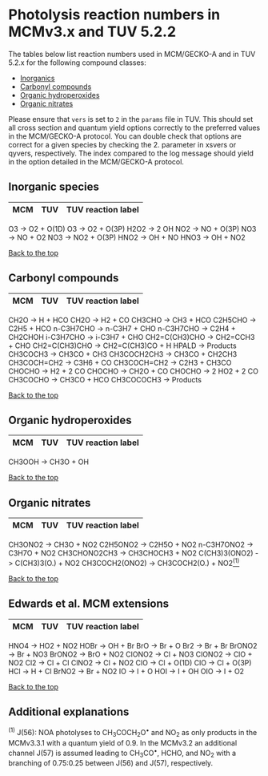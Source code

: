 # Photolysis reaction numbers in MCMv3.x and TUV 5.2.2

The tables below list reaction numbers used in MCM/GECKO-A
and in TUV 5.2.x for the following compound classes:

- [Inorganics](#inorganic-species)
- [Carbonyl compounds](#carbonyl-compounds)
- [Organic hydroperoxides](#organic-hydroperoxides)
- [Organic nitrates](#organic-nitrates)

Please ensure that `vers` is set to `2` in the `params` file in TUV.
This should set all cross section and quantum yield options correctly to
the preferred values in the MCM/GECKO-A protocol. You can double check that
options are correct for a given species by checking the 2. parameter
in xsvers or qyvers, respectively. The index compared to the log message
should yield in the option detailed in the MCM/GECKO-A protocol.


## Inorganic species

MCM     | TUV | TUV reaction label
-------:|----:|:------------------
O3 -> O2 + O(1D)
O3 -> O2 + O(3P)
H2O2 -> 2 OH
NO2 -> NO + O(3P)
NO3 -> NO + O2
NO3 -> NO2 + O(3P)
HNO2 -> OH + NO
HNO3 -> OH + NO2

[Back to the top](#photolysis-reaction-numbers-in-different-model-frameworks)


## Carbonyl compounds

MCM     | TUV | TUV reaction label
-------:|----:|:------------------
CH2O -> H + HCO
CH2O -> H2 + CO
CH3CHO -> CH3 + HCO
C2H5CHO -> C2H5 + HCO
n-C3H7CHO -> n-C3H7 + CHO
n-C3H7CHO -> C2H4 + CH2CHOH
i-C3H7CHO -> i-C3H7 + CHO
CH2=C(CH3)CHO -> CH2=CCH3 + CHO
CH2=C(CH3)CHO -> CH2=C(CH3)CO + H
HPALD -> Products
CH3COCH3 -> CH3CO + CH3
CH3COCH2CH3 -> CH3CO + CH2CH3
CH3COCH=CH2 -> C3H6 + CO
CH3COCH=CH2 -> C2H3 + CH3CO
CHOCHO -> H2 + 2 CO
CHOCHO -> CH2O + CO
CHOCHO -> 2 HO2 + 2 CO
CH3COCHO -> CH3CO + HCO
CH3COCOCH3 -> Products

[Back to the top](#photolysis-reaction-numbers-in-different-model-frameworks)


## Organic hydroperoxides

MCM     | TUV | TUV reaction label
-------:|----:|:------------------
CH3OOH -> CH3O + OH

[Back to the top](#photolysis-reaction-numbers-in-different-model-frameworks)


## Organic nitrates

MCM     | TUV | TUV reaction label
-------:|----:|:------------------
CH3ONO2 -> CH3O + NO2
C2H5ONO2 -> C2H5O + NO2
n-C3H7ONO2 -> C3H7O + NO2
CH3CHONO2CH3 -> CH3CHOCH3 + NO2
C(CH3)3(ONO2) -> C(CH3)3(O.) + NO2
CH3COCH2(ONO2) -> CH3COCH2(O.) + NO2[<sup>(1)</sup>](#additional-explanations)

[Back to the top](#photolysis-reaction-numbers-in-different-model-frameworks)


## Edwards et al. MCM extensions

MCM     | TUV | TUV reaction label
-------:|----:|:------------------
HNO4 -> HO2 + NO2
HOBr -> OH + Br
BrO -> Br + O
Br2 -> Br + Br
BrONO2 -> Br + NO3
BrONO2 -> BrO + NO2
ClONO2 -> Cl + NO3
ClONO2 -> ClO + NO2
Cl2 -> Cl + Cl
ClNO2 -> Cl + NO2
ClO -> Cl + O(1D)
ClO -> Cl + O(3P)
HCl -> H + Cl
BrNO2 -> Br + NO2
IO -> I + O
HOI -> I + OH
OIO -> I + O2


[Back to the top](#photolysis-reaction-numbers-in-different-model-frameworks)


## Additional explanations

<sup>(1)</sup> J(56): NOA photolyses to CH<sub>3</sub>COCH<sub>2</sub>O<sup>•</sup>
 and NO<sub>2</sub> as only products in the MCMv3.3.1 with a quantum yield of 0.9.
 In the MCMv3.2 an additional channel J(57) is assumed leading to
 CH<sub>3</sub>CO<sup>•</sup>, HCHO, and NO<sub>2</sub> with a branching of 0.75:0.25 between J(56) and J(57), respectively.
